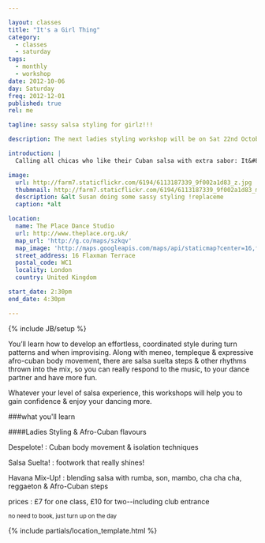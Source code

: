 ```yaml
---

layout: classes
title: "It's a Girl Thing"
category:
  - classes
  - saturday
tags:
  - monthly
  - workshop
date: 2012-10-06
day: Saturday
freq: 2012-12-01
published: true
rel: me

tagline: sassy salsa styling for girlz!!!

description: The next ladies styling workshop will be on Sat 22nd October

introduction: |
  Calling all chicas who like their Cuban salsa with extra sabor: It&#8217;s a Girl Thing! this Saturday at The Place Dance Studios. Ladies, it&#8217;s time to get your whole body moving, connecting footwork to hip, torso, arm &amp; shoulder movement, so you look and feel great over the party season.

image:
  url: http://farm7.staticflickr.com/6194/6113187339_9f002a1d83_z.jpg
  thubmnail: http://farm7.staticflickr.com/6194/6113187339_9f002a1d83_m.jpg
  description: &alt Susan doing some sassy styling !replaceme
  caption: *alt

location:
  name: The Place Dance Studio
  url: http://www.theplace.org.uk/
  map_url: 'http://g.co/maps/szkqv'
  map_image: 'http://maps.googleapis.com/maps/api/staticmap?center=16,flaxman,terrace,wc1,London&amp;zoom=15&amp;size=198x198&amp;markers=color:red%7Clabel:a%7C51.527717,-0.128275&amp;sensor=false'
  street_address: 16 Flaxman Terrace
  postal_code: WC1
  locality: London
  country: United Kingdom

start_date: 2:30pm
end_date: 4:30pm

---
```


{% include JB/setup %}

You&#8217;ll learn how to develop an effortless, coordinated style during turn patterns and when improvising. Along with meneo, templeque &amp; expressive afro-cuban body movement, there are salsa suelta steps &amp; other rhythms thrown into the mix, so you can really respond to the music, to your dance partner and have more fun.

Whatever your level of salsa experience, this workshops will help you to gain confidence &amp; enjoy your dancing more.


<aside><div markdown="1" class="aside details">

###what you'll learn

<section><div class="section" markdown="1">

####Ladies Styling & Afro-Cuban flavours

Despelote!
: Cuban body movement &amp; isolation techniques

Salsa Suelta!
: footwork that really shines!

Havana Mix-Up!
: blending salsa with rumba, son, mambo, cha cha cha, reggaeton &amp; Afro-Cuban steps

prices
: £7 for one class, £10 for two--including club entrance

<small>no need to book, just turn up on the day</small>

</div></section>


{% include partials/location_template.html %}

</div></aside>
